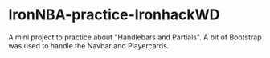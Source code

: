 # IronNBA-practice-IronhackWD
A mini project to practice about "Handlebars and Partials".
A bit of Bootstrap was used to handle the Navbar and Playercards.

